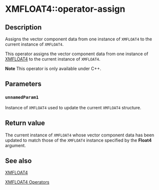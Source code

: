 # XMFLOAT4::operator-assign

## Description

Assigns the vector component data from one instance of `XMFLOAT4` to the current instance of `XMFLOAT4`.

This operator assigns the vector component data from one instance of [XMFLOAT4](https://learn.microsoft.com/windows/win32/api/directxmath/ns-directxmath-xmfloat4) to the current instance of `XMFLOAT4`.

**Note** This operator is only available under C++.

## Parameters

### `unnamedParam1`

Instance of `XMFLOAT4` used to update the current `XMFLOAT4` structure.

## Return value

The current instance of `XMFLOAT4` whose vector component data has been updated to match those of the `XMFLOAT4` instance specified by the **Float4** argument.

## See also

[XMFLOAT4](https://learn.microsoft.com/windows/win32/api/directxmath/ns-directxmath-xmfloat4)

[XMFLOAT4 Operators](https://learn.microsoft.com/windows/win32/dxmath/ovw-xmfloat4-operators)